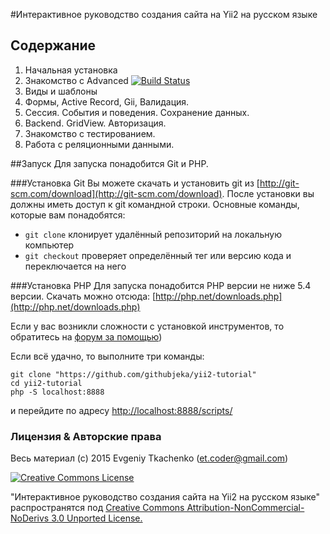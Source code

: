 #Интерактивное руководство создания сайта на Yii2 на русском языке



## Содержание

1. Начальная установка
2. Знакомство с Advanced [![Build Status](https://travis-ci.org/githubjeka/yii2-tutorial.svg?branch=step-0)](https://travis-ci.org/githubjeka/yii2-tutorial)
3. Виды и шаблоны
4. Формы, Active Record, Gii, Валидация.
5. Сессия. События и поведения. Сохранение данных.
6. Backend. GridView. Авторизация.
7. Знакомство с тестированием.
8. Работа с реляционными данными.

##Запуск
Для запуска понадобится Git и PHP.

###Установка Git
Вы можете скачать и установить git из [http://git-scm.com/download](http://git-scm.com/download). 
После установки вы должны иметь доступ к git командной строки. Основные команды, которые вам понадобятся:

- `git clone` клонирует удалённый репозиторий на локальную компьютер
- `git checkout` проверяет определённый тег или версию кода и переключается на него
 
###Установка PHP
Для запуска понадобится PHP версии не ниже 5.4 версии.
Скачать можно отсюда: [http://php.net/downloads.php](http://php.net/downloads.php)

Если у вас возникли сложности с установкой инструментов, то обратитесь на 
[форум за помощью](http://yiiframework.ru/forum/viewforum.php?f=17&sid=7d16a10cc45601f77dfd89c094b0b4f9))

Если всё удачно, то выполните три команды:

```
git clone "https://github.com/githubjeka/yii2-tutorial"
cd yii2-tutorial
php -S localhost:8888
```
и перейдите по адресу [http://localhost:8888/scripts/](http://localhost:8888/scripts/)

### Лицензия & Авторские права

Весь материал (с) 2015 Evgeniy Tkachenko (<et.coder@gmail.com>)

<a rel="license" href="http://creativecommons.org/licenses/by-nc-nd/3.0/deed.ru">
<img alt="Creative Commons License" style="border-width:0" src="https://i.creativecommons.org/l/by-nc-nd/3.0/88x31.png" />
</a>

"Интерактивное руководство создания сайта на Yii2 на русском языке" распространятся под 
<a rel="license" href="http://creativecommons.org/licenses/by-nc-nd/3.0/deed.ru">Creative Commons Attribution-NonCommercial-NoDerivs 3.0 Unported License.</a>